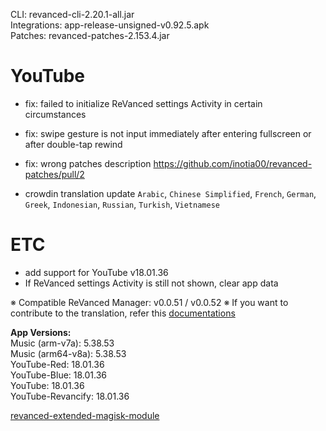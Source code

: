 CLI: revanced-cli-2.20.1-all.jar  
Integrations: app-release-unsigned-v0.92.5.apk  
Patches: revanced-patches-2.153.4.jar  

YouTube
==
- fix: failed to initialize ReVanced settings Activity in certain circumstances
- fix: swipe gesture is not input immediately after entering fullscreen or after double-tap rewind
- fix: wrong patches description https://github.com/inotia00/revanced-patches/pull/2

- crowdin translation update
`Arabic`, `Chinese Simplified`, `French`, `German`, `Greek`, `Indonesian`, `Russian`, `Turkish`, `Vietnamese`

ETC
==
- add support for YouTube v18.01.36
- If ReVanced settings Activity is still not shown, clear app data

※ Compatible ReVanced Manager: v0.0.51 / v0.0.52
※ If you want to contribute to the translation, refer this [documentations](https://telegra.ph/How-to-contribute-to-Crowdin-translations-via-upload-of-stringsxml-file-11-10)
  
**App Versions:**  
Music (arm-v7a): 5.38.53  
Music (arm64-v8a): 5.38.53  
YouTube-Red: 18.01.36  
YouTube-Blue: 18.01.36  
YouTube: 18.01.36  
YouTube-Revancify: 18.01.36  

[revanced-extended-magisk-module](https://github.com/nikhilbadyal/revanced-magisk-module)  
